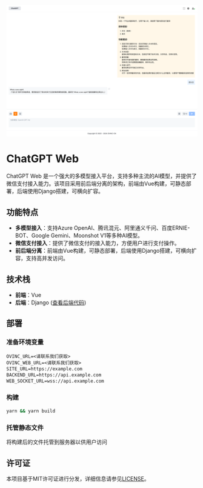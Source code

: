 ![home_zh.png](./docs/home_zh.png)

# ChatGPT Web

ChatGPT Web 是一个强大的多模型接入平台，支持多种主流的AI模型，并提供了微信支付接入能力。该项目采用前后端分离的架构，前端由Vue构建，可静态部署，后端使用Django搭建，可横向扩容。

## 功能特点

- **多模型接入**：支持Azure OpenAI、腾讯混元、阿里通义千问、百度ERNIE-BOT、Google Gemini、Moonshot V1等多种AI模型。
- **微信支付接入**：提供了微信支付的接入能力，方便用户进行支付操作。
- **前后端分离**：前端由Vue构建，可静态部署，后端使用Django搭建，可横向扩容，支持高并发访问。

## 技术栈

- **前端**：Vue
- **后端**：Django ([查看后端代码](https://github.com/OVINC-CN/ChatGPTAPI))

## 部署

### 准备环境变量

```
OVINC_URL=<请联系我们获取>
OVINC_WEB_URL=<请联系我们获取>
SITE_URL=https://example.com
BACKEND_URL=https://api.example.com
WEB_SOCKET_URL=wss://api.example.com
```

### 构建

```bash
yarn && yarn build
```

### 托管静态文件

将构建后的文件托管到服务器以供用户访问

## 许可证

本项目基于MIT许可证进行分发，详细信息请参见[LICENSE](./LICENSE)。
